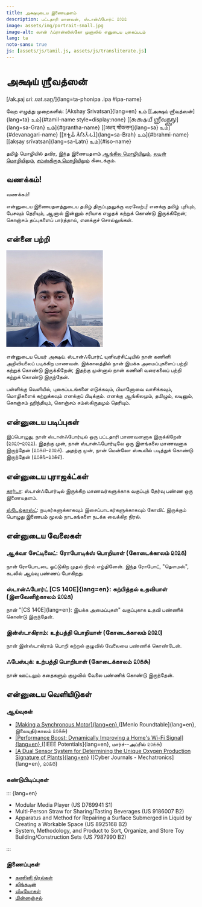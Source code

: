```yaml
---
title: அக்ஷயுடைய இணையதளம்
description: பட்டதாரி மானவன், ஸ்டான்ஃபோர்ட் ௨௦௨௨
image: assets/img/portrait-small.jpg
image-alt: ஸான் ஃப்ரான்ஸிஸ்கோ முனாலில் எனுடைய புகைப்படம்
lang: ta
noto-sans: true
js: [assets/js/tamil.js, assets/js/transliterate.js]
---
```


# அக்ஷய் ஶ்ரீவத்ஸன்

[/ak.ʂaj ɕɾiː.ʋat.san̪/]{lang=ta-phonipa .ipa #ipa-name}

வேற எழுத்து முறைகளில்: [Akshay Srivatsan]{lang=en} உம் [[அக்ஷய்
ஶ்ரீவத்ஸன்]{lang=ta} உம்]{#tamil-name style=display:none} [[𑌅𑌕𑍍𑌷𑌯𑍍
𑌶𑍍𑌰𑍀𑌵𑌤𑍍𑌸𑌨𑍍]{lang=sa-Gran} உம்]{#grantha-name} [[अक्षय् श्रीवत्सन्]{lang=sa}
உம்]{#devanagari-name} [[𑀅𑀓𑁆𑀱𑀬𑁆 𑀰𑁆𑀭𑀻𑀯𑀢𑁆𑀲𑀦𑁆]{lang=sa-Brah} உம்]{#brahmi-name}
[[akṣay srīvatsan]{lang=sa-Latn} உம்]{#iso-name}

தமிழ் மொழியில் தவிர, இந்த இணையதளம் [ஆங்கில மொழியிலும்](index.html),
[லடின் மொழியிலும்](latin.html), [சம்ஸ்கிருத மொழியிலும்](sanskrit.html)
கிடைக்கும்.

## வணக்கம்!

வணக்கம்!

என்னுடைய இணையதளத்துடைய தமிழ் திருப்புதலுக்கு வரவேற்பு! எனக்கு தமிழ் புரியும்,
பேசவும் தெரியும், ஆனால் இன்னும் சரியாக எழுதக் கற்றுக் கொண்டு இருக்கிறேன்;
கொஞ்சம் தப்புகளைப் பார்த்தால், எனக்குச் சொல்லுங்கள்.

<div id="scripts" style="display:none">
<label for="script">**எழுத்து முறையை தேர்வு பண்ணுங்கள்:**</label>
<select name="script" id="script" onchange="set_document_script(this.value)">
    <option value="tamil">தமிழ் (Tamil)</option>
    <option value="brahmi">பிராமி (Brahmi)</option>
    <option value="devanagari">தேவநாகரி (Devanagari)</option>
    <option value="grantha">கிரந்தம் (Grantha)</option>
    <option value="iso">லடின் (ISO 15919)</option>
    <option value="ipa">சர்வதேச (IPA)</option>
</select>
</div>

<script>
document.getElementById("scripts").style.display = "block";

function set_document_script(type) {
    if (type == "tamil")
        tamil();
    else if (type == "grantha")
        grantha();
    else if (type == "brahmi")
        brahmi();
    else if (type == "devanagari")
        devanagari();
    else if (type == "iso")
        iso();
    else if (type == "ipa")
        ipa();
}
</script>

## என்னை பற்றி

![ஸான் ஃப்ரான்ஸிஸ்கோ முனாலில் எனுடைய புகைப்படம்](assets/img/portrait-small.jpg)

என்னுடைய பெயர் அக்ஷய். ஸ்டான்ஃபோர்ட் யுனிவர்சிட்டியில் நான் கணினி அறிவியலைப்
படிக்கிற மாணவன். இக்காலத்தில் நான் இயக்க அமைப்புகளைப் பற்றி கற்றுக் கொண்டு
இருக்கிறேன்; இதற்கு முன்னால் நான் கணினி வரைகலைப் பற்றி கற்றுக் கொண்டு இருந்தேன்.

பள்ளிக்கு வெளியில், புகைப்படங்களை எடுக்கவும், பியானோவை வாசிக்கவும், மொழிகளைக்
கற்றுக்கவும் எனக்குப் பிடிக்கும். எனக்கு ஆங்கிலமும், தமிழும், லடினும், கொஞ்சம்
ஹிந்தியும், கொஞ்சம் சம்ஸ்கிருதமும் தெரியும்.

## என்னுடைய படிப்புகள்

இப்பொழுது, நான் ஸ்டான்ஃபோர்டில் ஒரு பட்டதாரி மாணவனனாக இருக்கிறேன் (௨௦௨௦–௨௦௨௨).
இதற்கு முன், நான் ஸ்டான்ஃபோர்டிலே ஒரு இளங்கலை மாணவனாக இருந்தேன் (௨௦௧௭–௨௦௨௧).
அதற்கு முன், நான் மென்லோ ஸ்கூலில் படித்துக் கொண்டு இருந்தேன் (௨௦௧௩–௨௦௧௭).

## என்னுடைய புராஜக்ட்கள்

[கார்டா](https://carta.stanford.edu): ஸ்டான்ஃபோர்டில் இருக்கிற மாணவர்களுக்காக
வகுப்புத் தேர்வு பண்ண ஒரு இணையதளம்.

[ஸ்டேஜ்காஸ்ட்](https://taps.stanford.edu/stagecast): நடிகர்களுக்காகவும்
இசைப்பாடகர்களுக்காகவும் கோவிட் இருக்கும் பொழுது இணையம் மூலம் நாடகங்களை நடக்க
வைக்கிற நிரல்.

## என்னுடைய வேலைகள்

### ஆக்வா சேட்டிலைட்: ரோபோடிக்ஸ் பொறியாள் (கோடைக்காலம் ௨௦௨௧)

நான் ரோபோடடை ஓட்டுகிற முதல் நிரல் எழ்தினேன். இந்த ரோபோட், "தௌமஸ்", கடலில் ஆய்வு
பண்ணப் போகிறது.

### ஸ்டான்ஃபோர்ட் [CS 140E]{lang=en}: கற்பித்தல் உதவியாள் (இளவேனிற்காலம் ௨௦௨௧)

நான் "[CS 140E]{lang=en}: இயக்க அமைப்புகள்" வகுப்புகாக உதவி பண்ணிக் கொண்டு
இருந்தேன்.

### இன்ஸ்டாகிராம்: உற்பத்தி பொறியாள் (கோடைக்காலம் ௨௦௨௦)

நான் இன்ஸ்டாகிராம் பொறி கற்றல் குழுவில் வேலையை பண்ணிக் கொண்டேன்.

### ஃபேஸ்புக்: உற்பத்தி பொறியாள் (கோடைக்காலம் ௨௦௧௯)

நான் ஊட்டலும் கதைகளும் குழுவில் வேலை பண்ணிக் கொண்டு இருந்தேன்.

## என்னுடைய வெளியிடுகள்

### ஆய்வுகள்

-   [[Making a Synchronous Motor]{lang=en} ](http://roundtable.menloschool.org/issue25/5_McNelly+Srivatsan_MS_Roundtable25_Fall_2016.pdf)
    ([Menlo Roundtable]{lang=en}, இலையுதிர்காலம் ௨௦௧௬)
-   [[Performance Boost: Dynamically Improving a Home's Wi-Fi Signal]{lang=en} ](http://ieeexplore.ieee.org/abstract/document/7425403/)
    ([IEEE Potentials]{lang=en}, மார்ச்--அப்ரில் ௨௦௧௬)
-   [[A Dual Sensor System for Determining the Unique Oxygen Production Signature of Plants]{lang=en}](http://www.cyberjournals.com/Papers/2015/01.pdf)
    ([Cyber Journals - Mechatronics]{lang=en}, ௨௦௧௫)

### கண்டுபிடிப்புகள்

::: {lang=en}

-   Modular Media Player (US D769941 S1)
-   Multi-Person Straw for Sharing/Tasting Beverages (US 9186007 B2)
-   Apparatus and Method for Repairing a Surface Submerged in Liquid by Creating
    a Workable Space (US 8925168 B2)
-   System, Methodology, and Product to Sort, Organize, and Store Toy
    Building/Construction Sets (US 7987990 B2)

:::

### இணைப்புகள்

-   [கணினி நிரல்கள்](https://github.com/Akshay-Srivatsan)
-   [லிங்கடின்](https://www.linkedin.com/in/akshay-srivatsan/)
-   [வீடியோகள்](https://www.youtube.com/channel/UCUrJQeVdrtJZ1GjCXz1aWXA)
-   [மின்னஞ்சல்](mailto:srivatsan.akshay+website@gmail.com)

<script>
if (window.location.search) set_document_script(window.location.search.slice(1));
</script>
